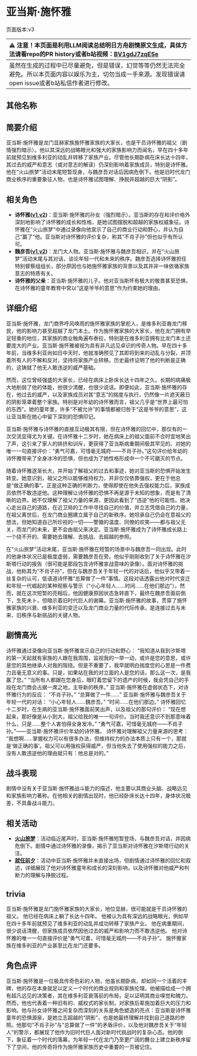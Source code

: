 # 亚当斯·施怀雅
页面版本:v3
 

| :warning: 注意！本页面是利用LLM阅读总结明日方舟剧情原文生成，具体方法请看repo的PR history或者b站视频：[BV1gdJ7zqESe](https://www.bilibili.com/video/BV1gdJ7zqESe/)         |
|:----------------------------|
| 虽然在生成的过程中已尽量避免，但是错误，幻觉等等仍然无法完全避免。所以本页面内容以娱乐为主，切勿当成一手来源。发现错误请open issue或者b站私信作者进行修改。|



## 其他名称

## 简要介绍
亚当斯·施怀雅是龙门显赫家族施怀雅家族的大家长，也是干员诗怀雅的祖父（剧情强烈暗示）。他以其深远的战略眼光和强大的家族影响力而闻名，早在四十多年前就预见到维多利亚的动乱并转移了家族产业。尽管他长期卧病在床长达十四年，其过去的威严和意志（或对意志的解读）仍深刻影响着家族成员，特别是诗怀雅。他在“火山旅梦”活动末尾短暂现身，与魏彦吾对话后因病危倒下。他是旧时代龙门商业秩序的重要象征人物，也是诗怀雅试图理解、挣脱并超越的巨大“阴影”。
## 相关角色
-   **诗怀雅([v1](../chars/char_308_swire.md),[v2](char_308_swire.md))**：亚当斯·施怀雅的孙女（强烈暗示）。亚当斯的存在和评价格外深刻地影响了诗怀雅的成长和性格，是她试图摆脱和超越的家族权威象征。诗怀雅在“火山旅梦”中通过录像向他宣示了自己的商业行动和野心，并认为自己“赢了”他。亚当斯对诗怀雅的评价复杂，称其“不肖子孙”但也似乎有所认可。
-   **魏彦吾([v1](../chars/extended_char_wei_yan_wu.md),[v2](extended_char_wei_yan_wu.md))**：龙门大人物。亚当斯·施怀雅与魏彦吾相识，并在“火山旅梦”活动末尾与其对话，谈论年轻一代和未来的秩序。魏彦吾选择诗怀雅担任特别督察组组长，部分原因也与她施怀雅家族的背景以及其并非一味依循家族意志的特质有关。
-   **诗怀雅的父亲**：亚当斯·施怀雅的儿子。他对亚当斯怀有极大的敬畏甚至恐惧，在诗怀雅的童年教育中常以“这是爷爷的意思”作为约束她的理由。
## 详细介绍
亚当斯·施怀雅，龙门商界呼风唤雨的施怀雅家族的掌舵人，是维多利亚裔龙门移民，他的影响力甚至超越了龙门本土。作为施怀雅家族的大家长，他在龙门拥有举足轻重的地位，其家族的商业触角遍布泰拉，特别是在维多利亚拥有比龙门本土还要庞大的产业。亚当斯·施怀雅被视为具有非凡远见卓识的传奇人物。早在四十多年前，当维多利亚尚如日中天时，他就准确预见了其即将到来的动乱与分裂，并顶着所有人的不解和反对，坚持将家族产业转移。历史最终证明了他的判断是正确的，这铸就了他无人敢违逆的威严基础。

然而，这位曾经强盛的大家长，已经在病床上卧床长达十四年之久。长期的病痛极大地削弱了他的体能，他很少清醒，也很少说话。即便如此，亚当斯·施怀雅的存在，他过去的威严，以及家族成员对其“意志”的揣度与执行，仍然像一片遮天蔽日的阴影笼罩着整个家族。特别是对年幼的诗怀雅而言，祖父几乎是“世界上最可怕的东西”。她的童年里，许多“不被允许”的事情都被归咎于“这是爷爷的意思”，这让亚当斯在她心中留下深刻的恐惧印记。

亚当斯·施怀雅与诗怀雅的直接互动极其有限，但在诗怀雅的回忆中，那仅有的一次交流显得尤为关键。在诗怀雅十二岁时，她在病床上的祖父面前不合时宜地笑出了声，这引来了家人的排挤和训斥，更获得了亚当斯病重期间极其罕见的、对她的唯一一句直接评价：“勇气可嘉，可惜毫无城府——不肖子孙。”这句评价给年幼的诗怀雅带来了全身冰冷的恐惧，但也成为了她性格形成中一个不可磨灭的节点。

随着诗怀雅逐渐长大，并开始了解祖父的过去和事迹，她对亚当斯的恐惧开始发生转变。她意识到，祖父之所以能够维持权力，并非仅仅依靠强权，更在于他总是“做正确的事”。正是这种正确的判断力，使得即使在他失去强权能力后，家族成员依然不敢违逆他。这种理解让诗怀雅的恐惧不再是源于未知的想象，而是有了清晰的边界。她不仅理解了祖父力量的来源，更因此看到了“违逆”他的可能性。她决心走出自己的道路，在近卫局的工作中寻找自己的价值，并立志凭借自己的力量，在祖父离世后，在龙门商业圈建立属于自己的新秩序。她坦承自己仍会在意祖父的想法，但她知道自己所珍视的一切——警徽的温度、同僚的欢笑——都与祖父无关，而龙门的未来，更不会由祖父来决定。亚当斯·施怀雅成为了诗怀雅成长路上一个绕不开的、需要她去理解、去挑战、去超越的参照。

在“火山旅梦”活动末尾，亚当斯·施怀雅在短暂的场景中与魏彦吾一同出现。此时的他身体状况已是极度虚弱，需要魏彦吾在旁。他似乎刚刚收到了关于诗怀雅在汐斯塔行动的报告（很可能是那段包含诗怀雅宣战意味的录像）。面对诗怀雅的挑战，他称其为“不肖子孙”，但在与魏彦吾关于年轻一代的对话后，他似乎又带着一丝复杂的认可，低语道诗怀雅“总算做了一件”事情。这段对话透露出他对时代变迁和年轻一代崛起的某种观察与警示（“小心年轻人……时间……在他们那边”）。然而，就在这次短暂的亮相后，他因健康原因状态急转直下，最终在魏彦吾面前倒下，生死未卜，但暗示着旧时代巨人的谢幕。亚当斯·施怀雅的故事，贯穿了施怀雅家族的兴衰、维多利亚的变迁以及龙门商业力量的代际传承，是连接过去与未来、旧秩序与新挑战的关键人物。
## 剧情高光
诗怀雅通过录像向亚当斯·施怀雅宣示自己的行动和野心：
“我知道从我到汐斯塔的第一天起就有家族的人跟在我周围，监视我的一举一动，或许是您的意思，或许是您的其他继承人对我的阻挠。但是不重要了，我早就明白揣度您的心思是一件费力且毫无意义的事。只是，如果站在我的对立面的人是您的话，那么这一次，是我赢了您。”
“当所有人都跟在您身后，眼盯着您留下的遗产的时候，我会凭自己的手段在龙门商会占据一席之地，主导新的秩序。”
亚当斯·施怀雅在虚弱状态下，对诗怀雅行为的反应：
“不肖子孙。”
“总算做了一件......”
亚当斯·施怀雅与魏彦吾关于年轻一代的对话：
“小心年轻人......魏彦吾。”
“时间......在他们那边。”
诗怀雅回忆十二岁时，在生病的亚当斯·施怀雅面前笑出声，以及祖父的那句评价：
“现在想起来，那好像是从小到大，祖父给我的唯一一句评价。当时我还意识不到那意味着什么，只是......整个人害怕得全身发冷。”
“勇气可嘉，可惜毫无城府——不肖子孙。”——亚当斯·施怀雅评价年幼的诗怀雅。
诗怀雅对理解祖父力量来源的思考：
“我想啊......掌握权力可以有很多办法，但维持权力的办法本质上只有一个，那就是‘做正确的事’。祖父可以用强权获得威严，但当他失去了使用强权的能力之后，没有人敢违逆他的理由就只有：他总是对的。”
## 战斗表现
剧情中没有关于亚当斯·施怀雅战斗能力的描述，他主要以其商业头脑、战略远见和家族影响力著称。在他相关的剧情出现时，他已经卧床长达十四年，身体状况极差，不具备战斗能力。
## 相关活动
-   **[火山旅梦](../stories/act27side.md)**：活动临近尾声时，亚当斯·施怀雅短暂登场，与魏彦吾对话，并因病危倒下。剧情中通过诗怀雅的录像，揭示了亚当斯对诗怀雅在汐斯塔行动的关注。
-   **[就任前夕](../stories/story_swire_set_1.md)**：活动中亚当斯·施怀雅并未直接出场，但剧情通过诗怀雅的回忆和叙述，详细展现了他对诗怀雅童年和成长的深刻影响，以及诗怀雅对他威严和判断力的理解与挣脱过程。
## trivia
亚当斯·施怀雅是龙门施怀雅家族的大家长，地位显赫，很可能就是干员诗怀雅的祖父。
他已经在病床上躺了长达十四年。
他被认为具有深远的战略眼光，例如早在四十多年前就预见了维多利亚的动乱并成功转移了家族产业。
他在病重期间，很少说话清醒，但家族成员依然因他过去的威严和影响力而不敢违逆他。
他对诗怀雅的唯一一句直接评价是“勇气可嘉，可惜毫无城府——不肖子孙”。
施怀雅家族在维多利亚的产业甚至比在龙门还要多。
## 角色点评
亚当斯·施怀雅是一位极具传奇色彩的人物，他虽长期卧病，却如同一个活着的丰碑，他的存在本身就足以定义一个时代的商业规则和家族伦理。他被描绘成一个拥有超凡远见的决策者，其在维多利亚衰落前的布局，足以证明其商业嗅觉和魄力。然而，他也代表着一种旧有的、威权式的家长制，对家族后辈施加着巨大的压力和影响。他与孙女诗怀雅之间复杂而深刻的关系是角色塑造的亮点：亚当斯是诗怀雅童年的恐惧源泉，是她立志超越的“阴影”，也是她最终理解并找到自己道路的参照。他那句“不肖子孙”与“总算做了一件”的矛盾评价，以及他对魏彦吾关于“年轻人”的警示，都展现了他作为旧时代巨人面对新时代挑战时的复杂心态。他的倒下，象征着一个时代的落幕，为年轻一代在龙门乃至更广阔的舞台上建立新秩序留下了空间，他的传奇将作为施怀雅家族历史中重要的一页被记住。